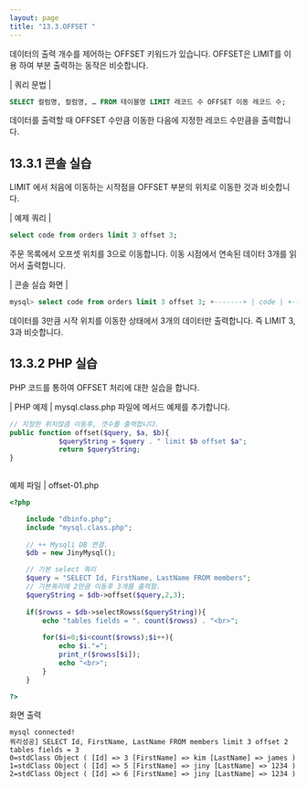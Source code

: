 ```yaml
---
layout: page
title: "13.3.OFFSET "
--- 
```

데이터의 출력 개수를 제어하는 OFFSET 키워드가 있습니다. OFFSET은 LIMIT를 이용 하여 부분 출력하는 동작은 비슷합니다.  

| 쿼리 문법 | 
```sql
SELECT 컬럼명, 컬럼명, … FROM 테이블명 LIMIT 레코드 수 OFFSET 이동 레코드 수; 
```

데이터를 출력할 때 OFFSET 수만큼 이동한 다음에 지정한 레코드 수만큼을 출력합니다.  

## 13.3.1 콘솔 실습 
LIMIT 에서 처음에 이동하는 시작점을 OFFSET 부분의 위치로 이동한 것과 비슷합니다.  

| 예제 쿼리 | 
```sql
select code from orders limit 3 offset 3; 
```

주문 목록에서 오프셋 위치를 3으로 이동합니다. 이동 시점에서 연속된 데이터 3개를 읽 어서 출력합니다.  

| 콘솔 실습 화면 | 
```sql
mysql> select code from orders limit 3 offset 3; +-------+ | code | +-------+ | O_004 | | O_005 | | O_006 | +-------+ 3 rows in set (0.00 sec) 
```

데이터를 3만큼 시작 위치를 이동한 상태에서 3개의 데이터만 출력합니다. 즉 LIMIT 3, 3과 비슷합니다.  

## 13.3.2 PHP 실습 
PHP 코드를 통하여 OFFSET 처리에 대한 실습을 합니다. 

| PHP 예제 | 
mysql.class.php 파일에 메서드 예제를 추가합니다. 
```php
// 지정한 위치많큼 이동후, 갯수를 출력합니다.
public function offset($query, $a, $b){
            $queryString = $query . " limit $b offset $a";
            return $queryString; 
}
 
```

예제 파일 | offset-01.php 
```php
<?php

	include "dbinfo.php";
	include "mysql.class.php";
 
	// ++ Mysqli DB 연결.
	$db = new JinyMysql();

	// 기본 select 쿼리
	$query = "SELECT Id, FirstName, LastName FROM members";
	// 기본쿼리에 2만큼 이동후 3개를 출력함.
	$queryString = $db->offset($query,2,3);
    
	if($rowss = $db->selectRowss($queryString)){
		echo "tables fields = ". count($rowss) . "<br>";
 
		for($i=0;$i<count($rowss);$i++){
			echo $i."=";            
			print_r($rowss[$i]);
			echo "<br>";
		}
	}

?>

```

화면 출력 
```
mysql connected!
쿼리성공] SELECT Id, FirstName, LastName FROM members limit 3 offset 2
tables fields = 3
0=stdClass Object ( [Id] => 3 [FirstName] => kim [LastName] => james )
1=stdClass Object ( [Id] => 5 [FirstName] => jiny [LastName] => 1234 )
2=stdClass Object ( [Id] => 6 [FirstName] => jiny [LastName] => 1234 ) 

```
